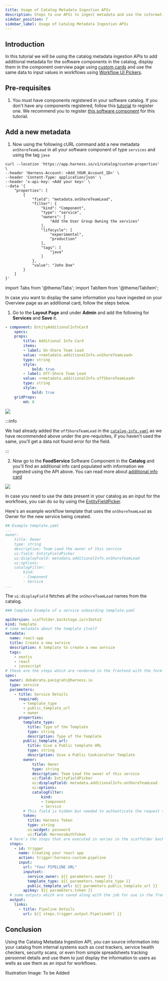 ```yaml
---
title: Usage of Catalog Metadata Ingestion APIs 
description: Steps to use APIs to ingest metadata and use the information on catalog overview and workflows
sidebar_position: 7
sidebar_label: Usage of Catalog Metadata Ingestion APIs
---
```


## Introduction

In this tutorial we will be using the catalog metadata ingestion APIs to add additional metadata for the software components in the catalog, display them in the component overview page using [custom cards](/docs/internal-developer-portal/catalog/custom-card) and use the same data to input values in workflows using [Workflow UI Pickers](/docs/internal-developer-portal/flows/custom-extensions).

## Pre-requisites

1. You must have components registered in your software catalog. If you don't have any components registered, follow this [tutorial](/docs/internal-developer-portal/catalog/register-software-component) to register one. We recommend you to register [this software component](https://github.com/harness-community/idp-samples/blob/main/example-catalog-info/cataog-info-ccp.yaml) for this tutorial. 

## Add a new metadata 

1. Now using the following cURL command add a new metadata `onShoreTeamLead` in all your software component of type `services` and using the tag `java`

```cURL
curl --location 'https://app.harness.io/v1/catalog/custom-properties' \
--header 'Harness-Account: <Add_YOUR_Account_ID>' \
--header 'Content-Type: application/json' \
--header 'x-api-key: <Add your key>' \
--data '{
    "properties": [
        {
            "field": "metadata.onShoreTeamLead",
            "filter": {
                "kind": "Component",
                "type": "service",
                "owners": [
                    "Add the User Group Owning the services"
                ],
                "lifecycle": [
                    "experimental",
                    "production"
                ],
                "tags": [
                    "java"
                ]
            },
            "value": "John Doe"
        }
    ]
}'
```

import Tabs from '@theme/Tabs';
import TabItem from '@theme/TabItem';

<Tabs queryString="Use the Metadata Information ">
<TabItem value="display-additional-info-card" label="Additional Info Card">

In case you want to display the same information you have ingested on your Overview page as an additional card, follow the steps below. 

1. Go to the **Layout Page** and under **Admin** and add the following for **Services** and **Save** it. 

```YAML
- component: EntityAdditionalInfoCard
    specs:
    props:
        title: Additional Info Card
        items:
        - label: On-Shore Team Lead
        value: <+metadata.additionalInfo.onShoreTeamLead>
        type: string
        style:
            bold: true
        - label: Off-Shore Team Lead
        value: <+metadata.additionalInfo.offShoreTeamLead>
        type: string
        style:
            bold: true
    gridProps:
        md: 6
```

![](./static/navigation-layout.png)

:::info

We had already added the `offShoreTeamLead` in the [`catalog-info.yaml`](https://github.com/harness-community/idp-samples/blob/main/example-catalog-info/cataog-info-ccp.yaml) as we have recommended above under the pre-requisites, if you haven't used the same, you'll get a data not found error for the field.

:::

2. Now go to the **FoodService** Software Component in the **Catalog** and you'll find an additional info card populated with information we ingested using the API above. You can read more about [additional info card](/docs/internal-developer-portal/catalog/custom-card)

![](./static/additional-info-card.png)

</TabItem>
<TabItem value="use-value-in-workflows" label="Workflows UI Picker">

In case you need to use the data present in your catalog as an input for the workflows, you can do so by using the [EntityFieldPicker](https://developer.harness.io/docs/internal-developer-portal/flows/custom-extensions#entityfieldpicker). 

Here's an example workflow template that uses the `onShoreTeamLead` as Owner for the new service being created. 

```YAML
## Example template.yaml
...
owner:
    title: Owner
    type: string
    description: Team Lead the owner of this service
    ui:field: EntityFieldPicker
    ui:displayField: metadata.additionalInfo.onShoreTeamLead
    ui:options:
    catalogFilter:
        kind: 
        - Component
        - Service
...
```

The `ui:displayField` fetches all the `onShoreTeamLead` names from the catalog. 

```YAML
### Complete Example of a service onboarding template.yaml

apiVersion: scaffolder.backstage.io/v1beta3
kind: Template
# some metadata about the template itself
metadata:
  name: react-app
  title: Create a new service
  description: A template to create a new service
  tags:
    - nextjs
    - react
    - javascript
# these are the steps which are rendered in the frontend with the form input
spec:
  owner: debabrata.panigrahi@harness.io
  type: service
  parameters:
    - title: Service Details
      required:
        - template_type
        - public_template_url
        - owner
      properties:
        template_type:
          title: Type of the Template
          type: string
          description: Type of the Template
        public_template_url:
          title: Give a Public template URL
          type: string
          description: Give a Public Cookiecutter Template  
        owner:
            title: Owner
            type: string
            description: Team Lead the owner of this service
            ui:field: EntityFieldPicker
            ui:displayField: metadata.additionalInfo.onShoreTeamLead
            ui:options:
            catalogFilter:
                kind: 
                - Component
                - Service
        # This field is hidden but needed to authenticate the request to trigger the pipeline
        token:
          title: Harness Token
          type: string
          ui:widget: password
          ui:field: HarnessAuthToken
  # here's the steps that are executed in series in the scaffolder backend
  steps:
    - id: trigger
      name: Creating your react app
      action: trigger:harness-custom-pipeline
      input:
        url: "Your PIPELINE URL"
        inputset:
          service_owner: ${{ parameters.owner }}
          template_type: ${{ parameters.template_type }}
          public_template_url: ${{ parameters.public_template_url }}
        apikey: ${{ parameters.token }}
  # some outputs which are saved along with the job for use in the frontend
  output:
    links:
      - title: Pipeline Details
        url: ${{ steps.trigger.output.PipelineUrl }}
```

</TabItem>
</Tabs>

## Conclusion

Using the Catalog Metadata Ingestion API, you can source information into your catalog from internal systems such as cost trackers, service health checkers, security scans, or even from simple spreadsheets tracking personnel details and use them to just display the information to users as wells as use them as an input for workflows. 

Illustration Image: To be Added